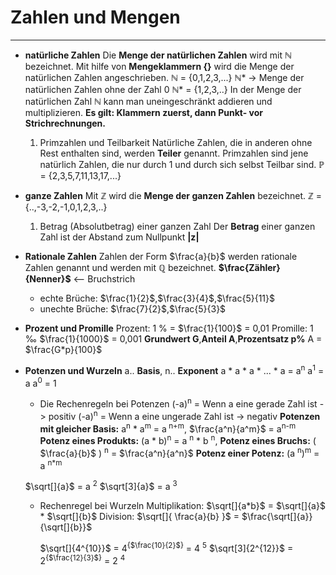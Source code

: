 # Zahlen und Mengen
---

- **natürliche Zahlen**
Die **Menge der natürlichen Zahlen** wird mit **ℕ** bezeichnet. Mit hilfe von **Mengeklammern {}** wird die Menge der natürlichen Zahlen angeschrieben.
**ℕ** = {0,1,2,3,...}
**ℕ*** -> Menge der natürlichen Zahlen ohne der Zahl 0
**ℕ*** = {1,2,3,..}
In der Menge der natürlichen Zahl **ℕ** kann man uneingeschränkt addieren und multiplizieren.
**Es gilt: Klammern zuerst, dann Punkt- vor Strichrechnungen.**

    1. Primzahlen und Teilbarkeit
        Natürliche Zahlen, die in anderen ohne Rest enthalten sind, werden **Teiler** genannt.
        Primzahlen sind jene natürlich Zahlen, die nur durch 1 und durch sich selbst Teilbar sind.
        **ℙ** = {2,3,5,7,11,13,17,...}
- **ganze Zahlen**
Mit **ℤ** wird die **Menge der ganzen Zahlen** bezeichnet.
**ℤ** = {..,-3,-2,-1,0,1,2,3,..}
     1. Betrag (Absolutbetrag) einer ganzen Zahl
     Der **Betrag** einer ganzen Zahl ist der Abstand zum Nullpunkt
     **|z|**

- **Rationale Zahlen**
Zahlen der Form $\frac{a}{b}$ werden rationale Zahlen genannt und werden mit **ℚ** bezeichnet.
**$\frac{Zähler}{Nenner}$**  <-- Bruchstrich
  - echte Brüche: $\frac{1}{2}$,$\frac{3}{4}$,$\frac{5}{11}$
  - unechte Brüche: $\frac{7}{2}$,$\frac{5}{3}$

- **Prozent und Promille**
Prozent: 1 % = $\frac{1}{100}$ = 0,01  Promille: 1 ‰ $\frac{1}{1000}$ = 0,001
**Grundwert G**,**Anteil A**,**Prozentsatz p%**
A = $\frac{G*p}{100}$

- **Potenzen und Wurzeln**
a.. **Basis**,    n.. **Exponent** 
a * a * a * ... * a = a<sup>n</sup> 
a<sup>1</sup> = a
a<sup>0</sup> = 1 
    - Die Rechenregeln bei Potenzen 
     (-a)<sup>n</sup> = Wenn a eine gerade Zahl ist -> positiv
     (-a)<sup>n</sup> = Wenn a eine ungerade Zahl ist -> negativ
     **Potenzen mit gleicher Basis:**   a<sup>n</sup> * a<sup>m</sup> = a<sup> n+m</sup>, $\frac{a^n}{a^m}$ = a<sup>n-m</sup>
    **Potenz eines Produkts:** (a * b)<sup>n</sup> = a <sup>n</sup> * b <sup>n</sup>,
    **Potenz eines Bruchs:** ( $\frac{a}{b}$ ) <sup>n</sup> = $\frac{a^n}{a^n}$
    **Potenz einer Potenz:** (a <sup>n</sup>)<sup>m</sup> = a <sup>n*m</sup>
    
  $\sqrt[]{a}$ = a <sup>2</sup>
  $\sqrt[3]{a}$ = a <sup>3</sup>
    - Rechenregel bei Wurzeln
       Multiplikation: $\sqrt[]{a*b}$ = $\sqrt[]{a}$ * $\sqrt[]{b}$
       Division: $\sqrt[]{ \frac{a}{b} }$ = $\frac{\sqrt[]{a}}{\sqrt[]{b}}$

       $\sqrt[]{4^{10}}$ = 4<sup>{$\frac{10}{2}$}</sup> = 4 <sup>5</sup>
       $\sqrt[3]{2^{12}}$ = 2<sup>{$\frac{12}{3}$}</sup> = 2 <sup>4</sup>

